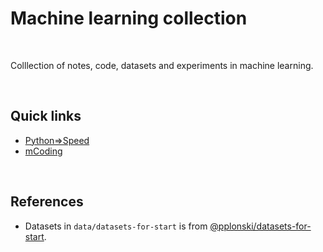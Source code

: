 # Machine learning collection

<br>

Colllection of notes, code, datasets and experiments in machine learning.

<br>

## Quick links

* [Python⇒Speed](https://pythonspeed.com/memory/) 
* [mCoding](https://www.youtube.com/channel/UCaiL2GDNpLYH6Wokkk1VNcg/videos) 
  
  
<br>

## References

* Datasets in `data/datasets-for-start` is from [@pplonski/datasets-for-start](https://github.com/pplonski/datasets-for-start).

